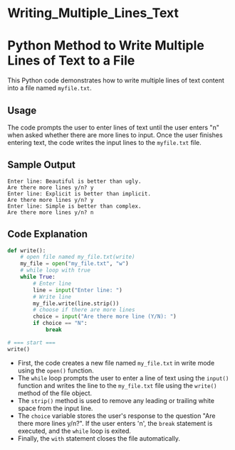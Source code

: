 # Writing_Multiple_Lines_Text


# Python Method to Write Multiple Lines of Text to a File

This Python code demonstrates how to write multiple lines of text content into a file named `myfile.txt`.

## Usage
The code prompts the user to enter lines of text until the user enters "n" when asked whether there are more lines to input. Once the user finishes entering text, the code writes the input lines to the `myfile.txt` file. 

## Sample Output
```
Enter line: Beautiful is better than ugly.
Are there more lines y/n? y
Enter line: Explicit is better than implicit.
Are there more lines y/n? y
Enter line: Simple is better than complex. 
Are there more lines y/n? n
```

## Code Explanation

```python
def write():
    # open file named my_file.txt(write)
    my_file = open("my_file.txt", "w")
    # while loop with true
    while True:
        # Enter line
        line = input("Enter line: ")
        # Write line
        my_file.write(line.strip())
        # choose if there are more lines
        choice = input("Are there more line (Y/N): ")
        if choice == "N":
            break    

# === start === 
write()
```

- First, the code creates a new file named `my_file.txt` in write mode using the `open()` function.
- The `while` loop prompts the user to enter a line of text using the `input()` function and writes the line to the `my_file.txt` file using the `write()` method of the file object. 
- The `strip()` method is used to remove any leading or trailing white space from the input line.
- The `choice` variable stores the user's response to the question "Are there more lines y/n?". If the user enters 'n', the `break` statement is executed, and the `while` loop is exited.
- Finally, the `with` statement closes the file automatically.
